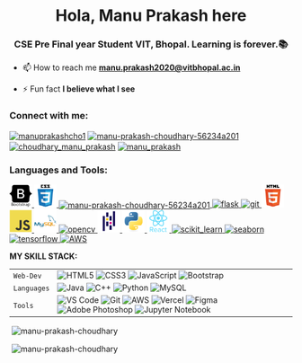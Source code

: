 <h1 align="center">Hola, Manu Prakash here</h1>
<h3 align="center">CSE Pre Final year Student VIT, Bhopal. Learning is forever.📚</h3>


- 📫 How to reach me **manu.prakash2020@vitbhopal.ac.in**

- ⚡ Fun fact **I believe what I see**

<h3 align="left">Connect with me:</h3>
<p align="left">
<a href="https://twitter.com/manuprakashcho1" target="blank"><img align="center" src="https://raw.githubusercontent.com/rahuldkjain/github-profile-readme-generator/master/src/images/icons/Social/twitter.svg" alt="manuprakashcho1" height="30" width="40" /></a>
<a href="https://linkedin.com/in/manu-prakash-choudhary-56234a201" target="blank"><img align="center" src="https://raw.githubusercontent.com/rahuldkjain/github-profile-readme-generator/master/src/images/icons/Social/linked-in-alt.svg" alt="manu-prakash-choudhary-56234a201" height="30" width="40" /></a>
<a href="https://instagram.com/choudhary_manu_prakash" target="blank"><img align="center" src="https://raw.githubusercontent.com/rahuldkjain/github-profile-readme-generator/master/src/images/icons/Social/instagram.svg" alt="choudhary_manu_prakash" height="30" width="40" /></a>
<a href="https://www.codechef.com/users/manu_prakash" target="blank"><img align="center" src="https://cdn.jsdelivr.net/npm/simple-icons@3.1.0/icons/codechef.svg" alt="manu_prakash" height="30" width="40" /></a>
</p>

<h3 align="left">Languages and Tools:</h3>
<p align="left"> <a href="https://getbootstrap.com" target="_blank" rel="noreferrer"> <img src="https://raw.githubusercontent.com/devicons/devicon/master/icons/bootstrap/bootstrap-plain-wordmark.svg" alt="bootstrap" width="40" height="40"/> </a> <a href="https://www.w3schools.com/css/" target="_blank" rel="noreferrer"> <img src="https://raw.githubusercontent.com/devicons/devicon/master/icons/css3/css3-original-wordmark.svg" alt="css3" width="40" height="40"/> </a> <a href="https://www.djangoproject.com/" target="_blank" rel="noreferrer"><img align="center" src="https://w7.pngwing.com/pngs/415/393/png-transparent-django-plain-logo-icon.png" alt="manu-prakash-choudhary-56234a201" height="30" width="40" /> </a> <a href="https://flask.palletsprojects.com/" target="_blank" rel="noreferrer"> <img src="https://www.vectorlogo.zone/logos/pocoo_flask/pocoo_flask-icon.svg" alt="flask" width="40" height="40"/> </a> <a href="https://git-scm.com/" target="_blank" rel="noreferrer"> <img src="https://www.vectorlogo.zone/logos/git-scm/git-scm-icon.svg" alt="git" width="40" height="40"/> </a> <a href="https://www.w3.org/html/" target="_blank" rel="noreferrer"> <img src="https://raw.githubusercontent.com/devicons/devicon/master/icons/html5/html5-original-wordmark.svg" alt="html5" width="40" height="40"/> </a> <a href="https://developer.mozilla.org/en-US/docs/Web/JavaScript" target="_blank" rel="noreferrer"> <img src="https://raw.githubusercontent.com/devicons/devicon/master/icons/javascript/javascript-original.svg" alt="javascript" width="40" height="40"/> </a> <a href="https://www.mysql.com/" target="_blank" rel="noreferrer"> <img src="https://raw.githubusercontent.com/devicons/devicon/master/icons/mysql/mysql-original-wordmark.svg" alt="mysql" width="40" height="40"/> </a> <a href="https://opencv.org/" target="_blank" rel="noreferrer"> <img src="https://www.vectorlogo.zone/logos/opencv/opencv-icon.svg" alt="opencv" width="40" height="40"/> </a> <a href="https://pandas.pydata.org/" target="_blank" rel="noreferrer"> <img src="https://raw.githubusercontent.com/devicons/devicon/2ae2a900d2f041da66e950e4d48052658d850630/icons/pandas/pandas-original.svg" alt="pandas" width="40" height="40"/> </a> <a href="https://www.python.org" target="_blank" rel="noreferrer"> <img src="https://raw.githubusercontent.com/devicons/devicon/master/icons/python/python-original.svg" alt="python" width="40" height="40"/> </a> <a href="https://reactjs.org/" target="_blank" rel="noreferrer"> <img src="https://raw.githubusercontent.com/devicons/devicon/master/icons/react/react-original-wordmark.svg" alt="react" width="40" height="40"/> </a> <a href="https://scikit-learn.org/" target="_blank" rel="noreferrer"> <img src="https://upload.wikimedia.org/wikipedia/commons/0/05/Scikit_learn_logo_small.svg" alt="scikit_learn" width="40" height="40"/> </a> <a href="https://seaborn.pydata.org/" target="_blank" rel="noreferrer"> <img src="https://seaborn.pydata.org/_images/logo-mark-lightbg.svg" alt="seaborn" width="40" height="40"/> </a> <a href="https://www.tensorflow.org" target="_blank" rel="noreferrer"> <img src="https://www.vectorlogo.zone/logos/tensorflow/tensorflow-icon.svg" alt="tensorflow" width="40" height="40"/> </a> 
<a href="https://docs.aws.amazon.com/" target="_blank" rel="noreferrer"> <img src="https://docs.aws.amazon.com/assets/r/images/aws_logo_dark.png" alt="AWS" width="40" height="40"/> </a> 
</p>

**MY SKILL STACK:**

|             |                                                                                                                                                                                                                                                                                                                                                                                                                                                                                                                                                                                                                                                                                                                                                                                                                        |
| ----------- | ---------------------------------------------------------------------------------------------------------------------------------------------------------------------------------------------------------------------------------------------------------------------------------------------------------------------------------------------------------------------------------------------------------------------------------------------------------------------------------------------------------------------------------------------------------------------------------------------------------------------------------------------------------------------------------------------------------------------------------------------------------------------------------------------------------------------- |
| `Web-Dev`   | ![HTML5](https://img.shields.io/badge/-HTML5-CC2400?style=for-the-badge&logo=html5&logoColor=white) ![CSS3](https://img.shields.io/badge/-CSS3-E24800?style=for-the-badge&logo=css3) ![JavaScript](https://img.shields.io/badge/-JavaScript-FE7601?style=for-the-badge&logo=javascript) ![Bootstrap](https://img.shields.io/badge/bootstrap-FE9A00?style=for-the-badge&logo=bootstrap&logoColor=white)                                                                                                                                                                                                                                                                                                                                                                                                                 |
| `Languages` | ![Java]((https://github.com/manu-prakash-choudhary/manu-prakash-choudhary/assets/74171135/2dff374b-eff1-4fa9-ae61-60106186c451)) ![C++](https://img.shields.io/badge/-C++-034D9A?style=for-the-badge&logo=c%2B%2B) ![Python](https://img.shields.io/badge/-Python-1F65AC?style=for-the-badge&logo=Python&logoColor=white) ![MySQL](https://img.shields.io/badge/-MySQL-307BBD?style=for-the-badge&logo=mysql&logoColor=white)                                                                                                                                                                                                                                                                                                                                                                                                                                                   |
| `Tools`     | ![VS Code](https://img.shields.io/badge/Visual_Studio_Code-5D1A60?style=for-the-badge&logo=visual%20studio%20code&logoColor=white) ![Git](https://img.shields.io/badge/Git-682181?style=for-the-badge&logo=git&logoColor=white) ![AWS](https://img.shields.io/badge/Cloud-AWS-FF9900?style=flat-square&logo=amazon-aws&logoColor=white) ![Vercel](https://img.shields.io/badge/vercel-AA42F1.svg?style=for-the-badge&logo=vercel&logoColor=white) ![Figma](https://img.shields.io/badge/figma-%23F24E1E.svg?style=for-the-badge&logo=figma&logoColor=white) ![Adobe Photoshop](https://img.shields.io/badge/adobephotoshop-%23FF9A00.svg?style=for-the-badge&logo=adobephotoshop&logoColor=white) ![Jupyter Notebook](https://img.shields.io/badge/Jupyter-F37626.svg?&style=for-the-badge&logo=Jupyter&logoColor=white) |



<p>&nbsp;<img align="center" src="https://github-readme-stats.vercel.app/api/?username=manu-prakash-choudhary&show_icons=true&locale=en&count_private=true&theme=onedark&include_all_commits=true" alt="manu-prakash-choudhary" /></p>

<p>&nbsp;<img align="center" src="https://github-readme-stats.vercel.app/api/top-langs/?username=manu-prakash-choudhary&show_icons=true&locale=en&count_private=true&theme=onedark&include_all_commits=true&layout=donut" alt="manu-prakash-choudhary" /></p>


